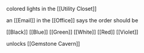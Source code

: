 
colored lights in the [[Utility Closet]]

an [[Email]] in the [[Office]] says the order should be

[[Black]] [[Blue]] [[Green]] [[White]] [[Red]] [[Violet]]

unlocks [[Gemstone Cavern]]